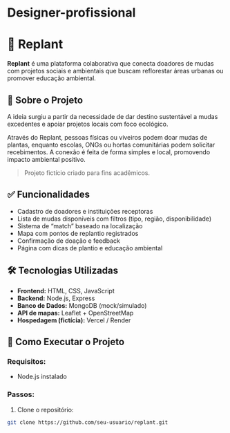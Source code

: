 # Designer-profissional

# 🌳 Replant

**Replant** é uma plataforma colaborativa que conecta doadores de mudas com projetos sociais e ambientais que buscam reflorestar áreas urbanas ou promover educação ambiental.

## 🌱 Sobre o Projeto

A ideia surgiu a partir da necessidade de dar destino sustentável a mudas excedentes e apoiar projetos locais com foco ecológico.

Através do Replant, pessoas físicas ou viveiros podem doar mudas de plantas, enquanto escolas, ONGs ou hortas comunitárias podem solicitar recebimentos. A conexão é feita de forma simples e local, promovendo impacto ambiental positivo.

> Projeto fictício criado para fins acadêmicos.

## ✅ Funcionalidades

- Cadastro de doadores e instituições receptoras
- Lista de mudas disponíveis com filtros (tipo, região, disponibilidade)
- Sistema de “match” baseado na localização
- Mapa com pontos de replantio registrados
- Confirmação de doação e feedback
- Página com dicas de plantio e educação ambiental

## 🛠️ Tecnologias Utilizadas

- **Frontend:** HTML, CSS, JavaScript
- **Backend:** Node.js, Express
- **Banco de Dados:** MongoDB (mock/simulado)
- **API de mapas:** Leaflet + OpenStreetMap
- **Hospedagem (fictícia):** Vercel / Render

## 🚀 Como Executar o Projeto

### Requisitos:

- Node.js instalado

### Passos:

1. Clone o repositório:

```bash
git clone https://github.com/seu-usuario/replant.git
